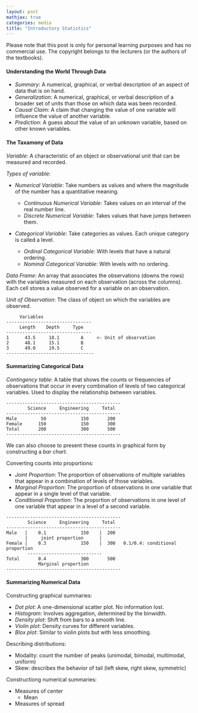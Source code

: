 ```yaml
---
layout: post
mathjax: true
categories: media
title: "Introductory Statistics"
---
```


Please note that this post is only for personal learning purposes and has no commercial use. The copyright belongs to the lecturers (or the authors of the textbooks).    

#### Understanding the World Through Data
* *Summary*: A numerical, graphical, or verbal description of an aspect of data that is on hand.
* *Generalization*: A numerical, graphical, or verbal description of a broader set of units than those on which data was been recorded.
* *Causal Claim*: A claim that changing the value of one variable will influence the value of another variable.
* *Prediction*: A guess about the value of an unknown variable, based on other known variables.

#### The Taxamony of Data
*Variable*: A characteristic of an object or observational unit that can be measured and recorded.   

*Types of variable*:
<ul><li><i>Numerical Variable</i>: Take numbers as values and where the magnitude of the number has a quantitative meaning.</li><ul>
<li><i>Continuous Numerical Variable</i>: Takes values on an interval of the real number line.</li>
<li><i>Discrete Numerical Variable</i>: Takes values that have jumps between them.</li></ul></ul>
<ul>
<li><i>Categorical Variable</i>: Take categories as values. Each unique category is called a level. </li><ul>
<li><i>Ordinal Categorical Variable</i>: With levels that have a natural ordering.</li>
<li><i>Nominal Categorical Variable</i>: With levels with no ordering.</li></ul></ul>

*Data Frame*: An array that associates the observations (downs the rows) with the variables measured on each observation (across the columns). Each cell stores a value observed for a variable on an observation.

*Unit of Observation*: The class of object on which the variables are observed.

```
     Variables
--------------------------------
     Length    Depth     Type
--------------------------------
1      43.5     18.1        A     <- Unit of observation
2      48.1     15.1        B
3      49.0     19.5        C
---------------------------------
```

#### Summarizing Categorical Data
*Contingency table*: A table that shows the counts or frequencies of observations that occur in every combination of levels of two categorical variables. Used to display the relationship between variables.
```
-------------------------------------------
        Science     Engineering     Total
-------------------------------------------
Male         50             150       200
Female      150             150       300
Total       200             300       500
-------------------------------------------
```
We can also choose to present these counts in graphical form by constructing a *bar chart*.

Converting counts into proportions:
* *Joint Proportion*: The proportion of observations of multiple variables that appear in a combination of levels of those variables.
* *Marginal Proportion*: The proportion of observations in one variable that appear in a single level of that variable.
* *Conditional Proportion*: The proportion of observations in one level of one variable that appear in a level of a second variable.

```
-------------------------------------------
        Science     Engineering     Total
-------------------------------------------
Male   |    0.1             150    |  200
       |     joint proportion      |
Female |    0.3             150    |  300   0.1/0.4: conditional proportion
        ----------------------------
Total       0.4             300       500
            Marginal proportion
-------------------------------------------
```

#### Summarizing Numerical Data
Constructing graphical summaries:
* *Dot plot*: A one-dimensional scatter plot. No information lost.
* *Histogram*: Involves aggregation, determined by the binwidth.
* *Density plot*: Shift from bars to a smooth line.
* *Violin plot*: Density curves for different variables.
* *Blox plot*: Similar to violin plots but with less smoothing.

Describing distributions:
* Modality: count the number of peaks (unimodal, bimodal, multimodal, uniform)
* Skew: describes the behavior of tail (left skew, right skew, symmetric)

Constructiong numerical summaries:
<ul><li> Measures of center
<ul>
     <li>Mean</li>
</ul>

     
</li>
<li> Measures of spread

</li></ul>
